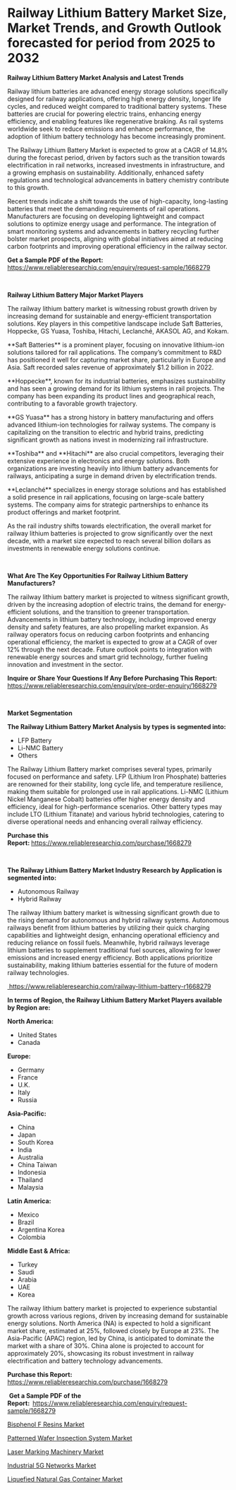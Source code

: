 <p><h1>Railway Lithium Battery Market Size, Market Trends, and Growth Outlook forecasted for period from 2025 to 2032</h1></p><p><strong>Railway Lithium Battery Market Analysis and Latest Trends</strong></p>
<p><p>Railway lithium batteries are advanced energy storage solutions specifically designed for railway applications, offering high energy density, longer life cycles, and reduced weight compared to traditional battery systems. These batteries are crucial for powering electric trains, enhancing energy efficiency, and enabling features like regenerative braking. As rail systems worldwide seek to reduce emissions and enhance performance, the adoption of lithium battery technology has become increasingly prominent.</p><p>The Railway Lithium Battery Market is expected to grow at a CAGR of 14.8% during the forecast period, driven by factors such as the transition towards electrification in rail networks, increased investments in infrastructure, and a growing emphasis on sustainability. Additionally, enhanced safety regulations and technological advancements in battery chemistry contribute to this growth. </p><p>Recent trends indicate a shift towards the use of high-capacity, long-lasting batteries that meet the demanding requirements of rail operations. Manufacturers are focusing on developing lightweight and compact solutions to optimize energy usage and performance. The integration of smart monitoring systems and advancements in battery recycling further bolster market prospects, aligning with global initiatives aimed at reducing carbon footprints and improving operational efficiency in the railway sector.</p></p>
<p><strong>Get a Sample PDF of the Report:&nbsp;</strong> <a href="https://www.reliableresearchiq.com/enquiry/request-sample/1668279?utm_campaign=103&utm_medium=2&utm_source=Github&utm_content=ia&utm_term=08032025&utm_id=railway-lithium-battery">https://www.reliableresearchiq.com/enquiry/request-sample/1668279</a></p>
<p>&nbsp;</p>
<p><strong>Railway Lithium Battery Major Market Players</strong></p>
<p><p>The railway lithium battery market is witnessing robust growth driven by increasing demand for sustainable and energy-efficient transportation solutions. Key players in this competitive landscape include Saft Batteries, Hoppecke, GS Yuasa, Toshiba, Hitachi, Leclanché, AKASOL AG, and Kokam.</p><p>**Saft Batteries** is a prominent player, focusing on innovative lithium-ion solutions tailored for rail applications. The company’s commitment to R&D has positioned it well for capturing market share, particularly in Europe and Asia. Saft recorded sales revenue of approximately $1.2 billion in 2022.</p><p>**Hoppecke**, known for its industrial batteries, emphasizes sustainability and has seen a growing demand for its lithium systems in rail projects. The company has been expanding its product lines and geographical reach, contributing to a favorable growth trajectory.</p><p>**GS Yuasa** has a strong history in battery manufacturing and offers advanced lithium-ion technologies for railway systems. The company is capitalizing on the transition to electric and hybrid trains, predicting significant growth as nations invest in modernizing rail infrastructure.</p><p>**Toshiba** and **Hitachi** are also crucial competitors, leveraging their extensive experience in electronics and energy solutions. Both organizations are investing heavily into lithium battery advancements for railways, anticipating a surge in demand driven by electrification trends.</p><p>**Leclanché** specializes in energy storage solutions and has established a solid presence in rail applications, focusing on large-scale battery systems. The company aims for strategic partnerships to enhance its product offerings and market footprint.</p><p>As the rail industry shifts towards electrification, the overall market for railway lithium batteries is projected to grow significantly over the next decade, with a market size expected to reach several billion dollars as investments in renewable energy solutions continue.</p></p>
<p>&nbsp;</p>
<p><strong>What Are The Key Opportunities For Railway Lithium Battery Manufacturers?</strong></p>
<p><p>The railway lithium battery market is projected to witness significant growth, driven by the increasing adoption of electric trains, the demand for energy-efficient solutions, and the transition to greener transportation. Advancements in lithium battery technology, including improved energy density and safety features, are also propelling market expansion. As railway operators focus on reducing carbon footprints and enhancing operational efficiency, the market is expected to grow at a CAGR of over 12% through the next decade. Future outlook points to integration with renewable energy sources and smart grid technology, further fueling innovation and investment in the sector.</p></p>
<p><strong>Inquire or Share Your Questions If Any Before Purchasing This Report:</strong> <a href="https://www.reliableresearchiq.com/enquiry/pre-order-enquiry/1668279?utm_campaign=103&utm_medium=2&utm_source=Github&utm_content=ia&utm_term=08032025&utm_id=railway-lithium-battery">https://www.reliableresearchiq.com/enquiry/pre-order-enquiry/1668279</a></p>
<p>&nbsp;</p>
<p><strong>Market Segmentation</strong></p>
<p><strong>The Railway Lithium Battery Market Analysis by types is segmented into:</strong></p>
<p><ul><li>LFP Battery</li><li>Li-NMC Battery</li><li>Others</li></ul></p>
<p><p>The Railway Lithium Battery market comprises several types, primarily focused on performance and safety. LFP (Lithium Iron Phosphate) batteries are renowned for their stability, long cycle life, and temperature resilience, making them suitable for prolonged use in rail applications. Li-NMC (Lithium Nickel Manganese Cobalt) batteries offer higher energy density and efficiency, ideal for high-performance scenarios. Other battery types may include LTO (Lithium Titanate) and various hybrid technologies, catering to diverse operational needs and enhancing overall railway efficiency.</p></p>
<p><strong>Purchase this Report:&nbsp;</strong><a href="https://www.reliableresearchiq.com/purchase/1668279?utm_campaign=103&utm_medium=2&utm_source=Github&utm_content=ia&utm_term=08032025&utm_id=railway-lithium-battery">https://www.reliableresearchiq.com/purchase/1668279</a></p>
<p>&nbsp;</p>
<p><strong>The Railway Lithium Battery Market Industry Research by Application is segmented into:</strong></p>
<p><ul><li>Autonomous Railway</li><li>Hybrid Railway</li></ul></p>
<p><p>The railway lithium battery market is witnessing significant growth due to the rising demand for autonomous and hybrid railway systems. Autonomous railways benefit from lithium batteries by utilizing their quick charging capabilities and lightweight design, enhancing operational efficiency and reducing reliance on fossil fuels. Meanwhile, hybrid railways leverage lithium batteries to supplement traditional fuel sources, allowing for lower emissions and increased energy efficiency. Both applications prioritize sustainability, making lithium batteries essential for the future of modern railway technologies.</p></p>
<p><a href="https://www.reliableresearchiq.com/railway-lithium-battery-r1668279?utm_campaign=103&utm_medium=2&utm_source=Github&utm_content=ia&utm_term=08032025&utm_id=railway-lithium-battery">&nbsp;https://www.reliableresearchiq.com/railway-lithium-battery-r1668279</a></p>
<p><strong>In terms of Region, the Railway Lithium Battery Market Players available by Region are:</strong></p>
<p>
    <p> <strong> North America: </strong>
        <ul>
            <li>United States</li>
            <li>Canada</li>
        </ul>
        </p> 
    <p> <strong> Europe: </strong>
        <ul>
            <li>Germany</li>
            <li>France</li>
            <li>U.K.</li>
            <li>Italy</li>
            <li>Russia</li>
        </ul>
        </p> 
    <p> <strong> Asia-Pacific: </strong>
        <ul>
            <li>China</li>
            <li>Japan</li>
            <li>South Korea</li>
            <li>India</li>
            <li>Australia</li>
            <li>China Taiwan</li>
            <li>Indonesia</li>
            <li>Thailand</li>
            <li>Malaysia</li>
        </ul>
        </p> 
    <p> <strong> Latin America: </strong>
        <ul>
            <li>Mexico</li>
            <li>Brazil</li>
            <li>Argentina Korea</li>
            <li>Colombia</li>
        </ul>
        </p> 
    <p> <strong> Middle East & Africa: </strong>
        <ul>
            <li>Turkey</li>
            <li>Saudi</li>
            <li>Arabia</li>
            <li>UAE</li>
            <li>Korea</li>
        </ul>
    </p>
    </p>
<p><p>The railway lithium battery market is projected to experience substantial growth across various regions, driven by increasing demand for sustainable energy solutions. North America (NA) is expected to hold a significant market share, estimated at 25%, followed closely by Europe at 23%. The Asia-Pacific (APAC) region, led by China, is anticipated to dominate the market with a share of 30%. China alone is projected to account for approximately 20%, showcasing its robust investment in railway electrification and battery technology advancements.</p></p>
<p><strong>Purchase this Report: </strong><a href="https://www.reliableresearchiq.com/purchase/1668279?utm_campaign=103&utm_medium=2&utm_source=Github&utm_content=ia&utm_term=08032025&utm_id=railway-lithium-battery">https://www.reliableresearchiq.com/purchase/1668279</a></p>
<p>&nbsp;<strong>Get a Sample PDF of the Report:&nbsp;&nbsp;</strong><a href="https://www.reliableresearchiq.com/enquiry/request-sample/1668279?utm_campaign=103&utm_medium=2&utm_source=Github&utm_content=ia&utm_term=08032025&utm_id=railway-lithium-battery">https://www.reliableresearchiq.com/enquiry/request-sample/1668279</a></p>
<p><strong></strong></p>
<p><p><a href="https://github.com/sakuniniray98/Market-Research-Report-List-1/blob/main/bisphenol-f-resins-market.md?utm_campaign=103&utm_medium=2&utm_source=Github&utm_content=ia&utm_term=08032025&utm_id=railway-lithium-battery">Bisphenol F Resins Market</a></p><p><a href="https://github.com/snakewaduddx/Market-Research-Report-List-1/blob/main/patterned-wafer-inspection-system-market.md?utm_campaign=103&utm_medium=2&utm_source=Github&utm_content=ia&utm_term=08032025&utm_id=railway-lithium-battery">Patterned Wafer Inspection System Market</a></p><p><a href="https://github.com/siriocooch4a/Market-Research-Report-List-1/blob/main/laser-marking-machinery-market.md?utm_campaign=103&utm_medium=2&utm_source=Github&utm_content=ia&utm_term=08032025&utm_id=railway-lithium-battery">Laser Marking Machinery Market</a></p><p><a href="https://github.com/yakobotege/Market-Research-Report-List-1/blob/main/industrial-5g-networks-market.md?utm_campaign=103&utm_medium=2&utm_source=Github&utm_content=ia&utm_term=08032025&utm_id=railway-lithium-battery">Industrial 5G Networks Market</a></p><p><a href="https://github.com/zeyddaddo4/Market-Research-Report-List-1/blob/main/liquefied-natural-gas-container-market.md?utm_campaign=103&utm_medium=2&utm_source=Github&utm_content=ia&utm_term=08032025&utm_id=railway-lithium-battery">Liquefied Natural Gas Container Market</a></p></p>